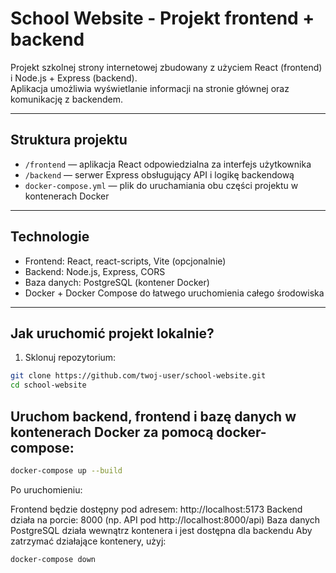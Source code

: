 # School Website - Projekt frontend + backend

Projekt szkolnej strony internetowej zbudowany z użyciem React (frontend) i Node.js + Express (backend).  
Aplikacja umożliwia wyświetlanie informacji na stronie głównej oraz komunikację z backendem.

---

## Struktura projektu

- `/frontend` — aplikacja React odpowiedzialna za interfejs użytkownika  
- `/backend` — serwer Express obsługujący API i logikę backendową  
- `docker-compose.yml` — plik do uruchamiania obu części projektu w kontenerach Docker

---

## Technologie

- Frontend: React, react-scripts, Vite (opcjonalnie)  
- Backend: Node.js, Express, CORS  
- Baza danych: PostgreSQL (kontener Docker)  
- Docker + Docker Compose do łatwego uruchomienia całego środowiska

---

## Jak uruchomić projekt lokalnie?

1. Sklonuj repozytorium:  
```bash
git clone https://github.com/twoj-user/school-website.git
cd school-website
```

## Uruchom backend, frontend i bazę danych w kontenerach Docker za pomocą docker-compose:
```bash 
docker-compose up --build
```
Po uruchomieniu:

Frontend będzie dostępny pod adresem: http://localhost:5173
Backend działa na porcie: 8000 (np. API pod http://localhost:8000/api)
Baza danych PostgreSQL działa wewnątrz kontenera i jest dostępna dla backendu
Aby zatrzymać działające kontenery, użyj:
```bash
docker-compose down
```
